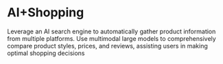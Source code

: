 # AI+Shopping
Leverage an AI search engine to automatically gather product information from multiple platforms. Use multimodal large models to comprehensively compare product styles, prices, and reviews, assisting users in making optimal shopping decisions
